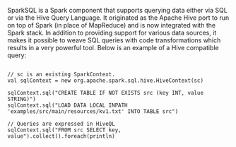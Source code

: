 SparkSQL is a Spark component that supports querying data either via SQL or via the Hive Query Language. It originated as the Apache Hive port to run on top of Spark (in place of MapReduce) and is now integrated with the Spark stack. In addition to providing support for various data sources, it makes it possible to weave SQL queries with code transformations which results in a very powerful tool. Below is an example of a Hive compatible query:

<pre><code>
// sc is an existing SparkContext.
val sqlContext = new org.apache.spark.sql.hive.HiveContext(sc)

sqlContext.sql("CREATE TABLE IF NOT EXISTS src (key INT, value STRING)")
sqlContext.sql("LOAD DATA LOCAL INPATH 'examples/src/main/resources/kv1.txt' INTO TABLE src")

// Queries are expressed in HiveQL
sqlContext.sql("FROM src SELECT key, value").collect().foreach(println)
</code></pre>
